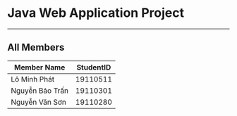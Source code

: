 # Java Web Application Project
___

## All Members
| Member Name | StudentID |
| ------ | ------ |
| Lô Minh Phát | 19110511 |
| Nguyễn Bảo Trấn | 19110301 |
| Nguyễn Văn Sơn | 19110280 |